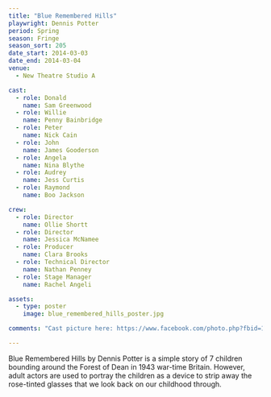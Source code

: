 ```yaml
---
title: "Blue Remembered Hills"
playwright: Dennis Potter
period: Spring
season: Fringe
season_sort: 205
date_start: 2014-03-03
date_end: 2014-03-04
venue:
  - New Theatre Studio A

cast:
  - role: Donald
    name: Sam Greenwood
  - role: Willie
    name: Penny Bainbridge
  - role: Peter
    name: Nick Cain
  - role: John
    name: James Gooderson
  - role: Angela
    name: Nina Blythe
  - role: Audrey
    name: Jess Curtis
  - role: Raymond
    name: Boo Jackson

crew:
  - role: Director
    name: Ollie Shortt
  - role: Director
    name: Jessica McNamee
  - role: Producer
    name: Clara Brooks
  - role: Technical Director
    name: Nathan Penney
  - role: Stage Manager
    name: Rachel Angeli

assets:
  - type: poster
    image: blue_remembered_hills_poster.jpg

comments: "Cast picture here: https://www.facebook.com/photo.php?fbid=10153932403200193&set=a.10150172756095193.403901.571265192&type=3&theater"

---
```

Blue Remembered Hills by Dennis Potter is a simple story of 7 children bounding around the Forest of Dean in 1943 war-time Britain. However, adult actors are used to portray the children as a device to strip away the rose-tinted glasses that we look back on our childhood through.
